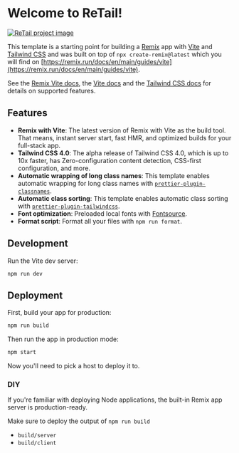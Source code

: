 # Welcome to ReTail!

<a href="https://www.secretmessag.es">
  <img alt="ReTail project image" src="https://github.com/user-attachments/assets/faa11cde-3eec-4bb9-b140-e369d8639bd4">
</a>

This template is a starting point for building a [Remix](https://remix.run) app with [Vite](https://vitejs.dev) and [Tailwind CSS](https://tailwindcss.com) and was built on top of `npx create-remix@latest` which you will find on [https://remix.run/docs/en/main/guides/vite](https://remix.run/docs/en/main/guides/vite).

See the [Remix Vite docs](https://remix.run/docs/en/main/future/vite), the [Vite docs](https://vitejs.dev/guide/) and the [Tailwind CSS docs](https://tailwindcss.com/docs/installation) for details on supported features.

## Features

- **Remix with Vite**: The latest version of Remix with Vite as the build tool. That means, instant server start, fast HMR, and optimized builds for your full-stack app.
- **Tailwind CSS 4.0**: The alpha release of Tailwind CSS 4.0, which is up to 10x faster, has Zero-configuration content detection, CSS-first configuration, and more.
- **Automatic wrapping of long class names**: This template enables automatic wrapping for long class names with [`prettier-plugin-classnames`](https://www.npmjs.com/package/prettier-plugin-classnames).
- **Automatic class sorting**: This template enables automatic class sorting with [`prettier-plugin-tailwindcss`](https://tailwindcss.com/blog/automatic-class-sorting-with-prettier).
- **Font optimization**: Preloaded local fonts with [Fontsource](https://fontsource.org/).
- **Format script**: Format all your files with `npm run format`.

## Development

Run the Vite dev server:

```shellscript
npm run dev
```

## Deployment

First, build your app for production:

```sh
npm run build
```

Then run the app in production mode:

```sh
npm start
```

Now you'll need to pick a host to deploy it to.

### DIY

If you're familiar with deploying Node applications, the built-in Remix app server is production-ready.

Make sure to deploy the output of `npm run build`

- `build/server`
- `build/client`
